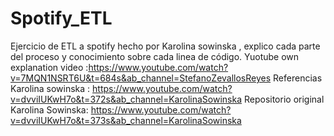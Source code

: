 # Spotify_ETL
Ejercicio de ETL a spotify hecho por Karolina sowinska , explico cada parte del proceso y conocimiento sobre cada linea de código.
Yuotube own explanation video :https://www.youtube.com/watch?v=7MQN1NSRT6U&t=684s&ab_channel=StefanoZevallosReyes
Referencias Karolina sowinska : https://www.youtube.com/watch?v=dvviIUKwH7o&t=372s&ab_channel=KarolinaSowinska
Repositorio original Karolina Sowinska: https://www.youtube.com/watch?v=dvviIUKwH7o&t=373s&ab_channel=KarolinaSowinska
